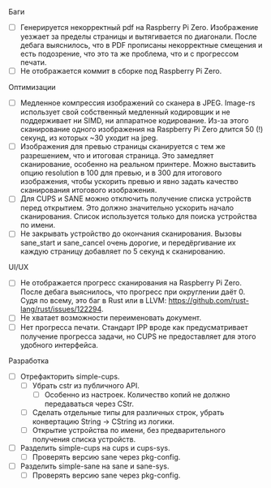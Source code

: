 Баги

- [ ] Генерируется некорректный pdf на Raspberry Pi Zero.
    Изображение уезжает за пределы страницы и вытягивается по диагонали.
    После дебага выяснилось, что в PDF прописаны некорректные смещения и есть подозрение, что это
    та же проблема, что и с прогрессом печати. 
- [ ] Не отображается коммит в сборке под Raspberry Pi Zero.

Оптимизации

- [ ] Медленное компрессия изображений со сканера в JPEG.
    Image-rs использует свой собственный медленный кодировщик и не поддерживает ни SIMD, ни аппаратное кодирование.
    Из-за этого сканирование одного изображения на Raspberry Pi Zero длится 50 (!) секунд, из которых ~30 уходит на jpeg.
- [ ] Изображения для превью страницы сканируется с тем же разрешением, что и итоговая страница.
    Это замедляет сканирование, особенно на реальном принтере. Можно выставить опцию resolution в 100 для превью, и в 300 для итогового изображения,
    чтобы ускорить превью и явно задать качество сканирования итогового изображения. 
- [ ] Для CUPS и SANE можно отключить получение списка устройств перед открытием.
    Это должно значительно ускорить начало сканирования. Список используется только для поиска устройства по имени.
- [ ] Не закрывать устройство до окончания сканирования.
    Вызовы sane_start и sane_cancel очень дорогие, и передёргивание их каждую страницу добавляет по 5 секунд к сканированию.

UI/UX

- [ ] Не отображается прогресс сканирования на Raspberry Pi Zero.
    После дебага выяснилось, что прогресс при округлении даёт 0.
    Судя по всему, это баг в Rust или в LLVM: https://github.com/rust-lang/rust/issues/122294.
- [ ] Не хватает возможности переименовать документ.
- [ ] Нет прогресса печати.
    Стандарт IPP вроде как предусматривает получение прогресса задачи, но CUPS не предоставляет для этого удобного интерфейса.

Разработка

- [ ] Отрефакторить simple-cups.
    - [ ] Убрать cstr из публичного API.
        - [ ] Особенно из настроек. Количество копий не должно передаваться через CStr. 
    - [ ] Сделать отдельные типы для различных строк, убрать конвертацию String -> CString из логики.
    - [ ] Открытие устройства по имени, без предварительного получения списка устройств.
- [ ] Разделить simple-cups на cups и cups-sys.
    - [ ] Проверять версию sane через pkg-config.
- [ ] Разделить simple-sane на sane и sane-sys.
    - [ ] Проверять версию sane через pkg-config.